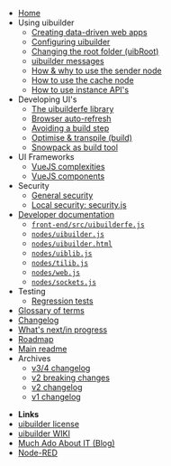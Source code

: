 * [Home](/)
* Using uibuilder
  * [Creating data-driven web apps](web-app-workflow.md)
  * [Configuring uibuilder](uib-configuration.md)
  * [Changing the root folder (uibRoot)](changing-uibroot.md)
  * [uibuilder messages](pre-defined-msgs.md "Catalogue of messages and properties")
  * [How & why to use the sender node](sender-node.md)
  * [How to use the cache node](cache-node.md)
  * [How to use instance API's](instance-apis.md)
* Developing UI's
  * [The uibuilderfe library](front-end-library.md)
  * [Browser auto-refresh](browser-refresh.md)
  * [Avoiding a build step](front-end-no-build.md)
  * [Optimise & transpile (build)](front-end-builds.md)
  * [Snowpack as build tool](front-end-build-snowpack.md)
* UI Frameworks
  * [VueJS complexities](vue-complexities.md)
  * [VueJS components](vue-component-handling.md)
* Security
  * [General security](security.md)
  * [Local security: security.js](securityjs.md)
* [Developer documentation](/?id=developer-documentation)
  * [`front-end/src/uibuilderfe.js`](uibuilderfe-js.md)
  * [`nodes/uibuilder.js`](uibuilder-js.md)
  * [`nodes/uibuilder.html`](uibuilder-html.md)
  * [`nodes/uiblib.js`](uiblib-js.md)
  * [`nodes/tilib.js`](tilib-js.md)
  * [`nodes/web.js`](web-js.md)
  * [`nodes/sockets.js`](sockets-js.md)
* Testing
  * [Regression tests](regression-tests.md)
* [Glossary of terms](glossary.md)
* [Changelog](changelog)
* [What's next/in progress](https://github.com/TotallyInformation/node-red-contrib-uibuilder/projects/1)
* [Roadmap](roadmap)
* [Main readme](uibhome)
* Archives
  * [v3/4 changelog](archived/CHANGELOG-v3-v4)
  * [v2 breaking changes](archived/v2-breaking-changes)
  * [v2 changelog](archived/CHANGELOG-v2)
  * [v1 changelog](archived/CHANGELOG-v1)

- **Links**
- [uibuilder license](https://github.com/TotallyInformation/node-red-contrib-uibuilder/blob/main/LICENSE)
- [uibuilder WIKI](https://github.com/TotallyInformation/node-red-contrib-uibuilder/wiki)
- [Much Ado About IT (Blog)](https://it.knightnet.org.uk)
- [Node-RED](https://nodered.org/)